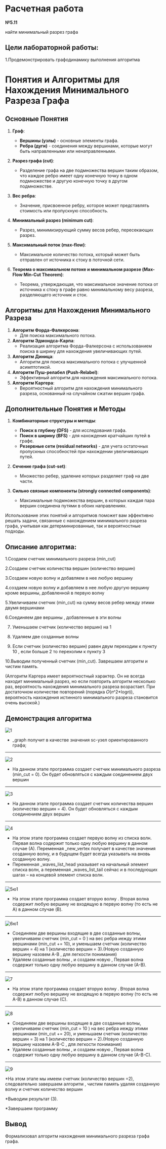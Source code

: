 # Расчетная работа 
**№5.11**

найти минимальный разрез графа
## Цели лабораторной работы:
1.Продемонстрировать графодинамику выполнения алгоритма
# Понятия и Алгоритмы для Нахождения Минимального Разреза Графа

## Основные Понятия

1. **Граф**:
   - **Вершины (узлы)** - основные элементы графа.
   - **Ребра (дуги)** - соединения между вершинами, которые могут быть направленными или ненаправленными.

2. **Разрез графа (cut)**:
   - Разделение графа на две подмножества вершин таким образом, что каждое ребро имеет одну конечную точку в одном подмножестве и другую конечную точку в другом подмножестве.

3. **Вес ребра**:
   - Значение, присвоенное ребру, которое может представлять стоимость или пропускную способность.

4. **Минимальный разрез (minimum cut)**:
   - Разрез, минимизирующий сумму весов ребер, пересекающих разрез.

5. **Максимальный поток (max-flow)**:
   - Максимальное количество потока, который может быть отправлен от источника к стоку в поточной сети.

6. **Теорема о максимальном потоке и минимальном разрезе (Max-Flow Min-Cut Theorem)**:
   - Теорема, утверждающая, что максимальное значение потока от источника к стоку в графе равно минимальному весу разреза, разделяющего источник и сток.

## Алгоритмы для Нахождения Минимального Разреза

1. **Алгоритм Форда-Фалкерсона**:
   - Для поиска максимального потока.
2. **Алгоритм Эдмондса-Карпа**:
   - Реализация алгоритма Форда-Фалкерсона с использованием поиска в ширину для нахождения увеличивающих путей.
3. **Алгоритм Диница**:
   - Алгоритм для поиска максимального потока с улучшенной асимптотикой.
4. **Алгоритм Пуш-релабел (Push-Relabel)**:
   - Эффективный алгоритм для нахождения максимального потока.
5. **Алгоритм Каргера**:
   - Вероятностный алгоритм для нахождения минимального разреза, основанный на случайном сжатии вершин графа.

## Дополнительные Понятия и Методы

1. **Комбинаторные структуры и методы**:
   - **Поиск в глубину (DFS)** - для исследования графа.
   - **Поиск в ширину (BFS)** - для нахождения кратчайших путей в графе.
   - **Резервные сети (residual networks)** - для учета остаточных пропускных способностей при нахождении увеличивающих путей.

2. **Сечение графа (cut-set)**:
   - Множество ребер, удаление которых разделяет граф на две части.

3. **Сильно связные компоненты (strongly connected components)**:
   - Максимальные подмножества вершин, в которых каждая пара вершин соединена путями в обоих направлениях.

Использование этих понятий и алгоритмов поможет вам эффективно решать задачи, связанные с нахождением минимального разреза графа, учитывая как детерминированные, так и вероятностные подходы.

## Описание алгоритма:
1.Создаем счетчик минимального разреза (min_cut)

2.Создаем счетчик количества вершин (количество вершин)

3.Создаем новую волну и добавляем в нее любую вершину

4.создаем новую волну и добавляем в нее любую другую вершину кроме вершины, добавленной в первую волну

5.Увеличиваем счетчик (min_cut) на сумму весов ребер между этими двумя вершинами

6.Соединяем две вершины , добавленные в эти волны

7. Уменьшаем счетчик  (количество вершин) на 1

8. Удаляем две созданные волны

9. Если счетчик (количество вершин) равен двум переходим к пункту 10 , если больше 2 то перехолим к пункту 3

10.Выводим полученный счетчик (min_cut). Заврешаем алгоритм и чистим память.

(Алгоритм Каргера имеет вероятностный характер. Он не всегда находит минимальный разрез, но если повторить алгоритм несколько раз, вероятность нахождения минимального разреза возрастает.
При достаточном количестве повторений (порядка 𝑂(𝑛^2*log⁡𝑛)), вероятность нахождения истинного минимального разреза становится очень высокой.)
## Демонстрация алгоритма 



![1](https://github.com/iis-32170x/RPIIS/assets/148863144/fbcbb38d-0738-409b-8979-80577ac21625)

* _graph получит в качестве значения sc-узел ориентированного графа;
******

![2](https://github.com/iis-32170x/RPIIS/assets/148863144/ad765fd9-05b0-4d21-b9ad-ecb02b06a2a4)

* На данном этапе программа создает счетчик минимального разреза (min_cut = 0). Он будет обновляться с каждым соединением двух вершин
******
![3](https://github.com/iis-32170x/RPIIS/assets/148863144/9fa31612-294d-4159-a3ff-52982f9b77c1)

* На данном этапе программа создает счетчик количества вершин  (количество вершин = 4). Он будет обновляться с каждым соединением двух вершин
******
![4](https://github.com/iis-32170x/RPIIS/assets/148863144/7720755e-abff-4d47-90bb-b03088ea001b)

* На этом этапе программа создает первую волну из списка волн. Первая волна содержит только одну любую вершину в данном случае (А). Переменная _new_vertex получает в качестве значения созданную волну, и в будущем будет всегда указывать на вновь созданную волну.
* Переменная _waves_list_head указывает на начальный элемент списка волн, а переменная _waves_list_tail сейчас и в последующих шагах – на концевой элемент списка волн.
******

![5ю1](https://github.com/iis-32170x/RPIIS/assets/148863144/c9d9da2a-a0d7-473a-ad40-26f08a891158)


* На этом этапе программа создает вторую волну . Вторая волна содержит  любую вершину не входящую в первую волну (то есть не А) в данном случае (B).
******

![6ю1](https://github.com/iis-32170x/RPIIS/assets/148863144/5171b9bf-bef5-4cbf-8c55-f18e8f5136f1)


* Соединяем две вершины входящие в две созданные волны, увеличиваем счетчик (min_cut = 0 ) на вес ребра иежду этими вершинами (min_cut += 10), и уменьшаем счетчик (количество вершин = 4) на 1 (количество вершин = 3).(Новую созданную вершину назовем А-В , для легкости понимания)
* Удаляем созданные волны , и создаем новую ,  Первая волна содержит только одну любую вершину в данном случае (А-В).
******

![7](https://github.com/iis-32170x/RPIIS/assets/148863144/954b89f2-0e32-4b2b-93cd-0e02772e4bde)

* На этом этапе программа создает вторую волну . Вторая волна содержит  любую вершину не входящую в первую волну (то есть не А-В) в данном случае (С).
******

![8](https://github.com/iis-32170x/RPIIS/assets/148863144/4784a967-18ec-4952-9520-9369d61c5508)

* Соединяем две вершины входящие в две созданные волны, увеличиваем счетчик (min_cut = 10 ) на вес ребра иежду этими вершинами (min_cut += 20), и уменьшаем счетчик (количество вершин = 3) на 1 (количество вершин = 2).(Новую созданную вершину назовем А-В-С , для легкости понимания)
* Удаляем созданные волны , и создаем новую ,  Первая волна содержит только одну любую вершину в данном случае (А-В-С).
******

![9](https://github.com/iis-32170x/RPIIS/assets/148863144/0afd18b8-0fde-408f-a6a1-0ad16f004834)

*На этом этапе мы имеем счетчик (количество вершин =2), следовательно завершаем алгоритм , чистим память удаляя созданную волну и счетчик количество вершин 

*Выводим результат (3).

*Завершаем программу

## Вывод
Формализовал алгоритм нахождения минимального разреза графа графа.

